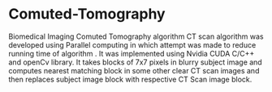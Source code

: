 # Comuted-Tomography
Biomedical Imaging Comuted Tomography algorithm
CT scan algorithm was developed using Parallel computing in which attempt was made to reduce running time of algorithm . It was
implemented using Nvidia CUDA C/C++ and openCv library.
It takes blocks of 7x7 pixels in blurry subject image and computes nearest matching block in some other clear CT scan images and
then replaces subject image block with respective CT Scan image block.
